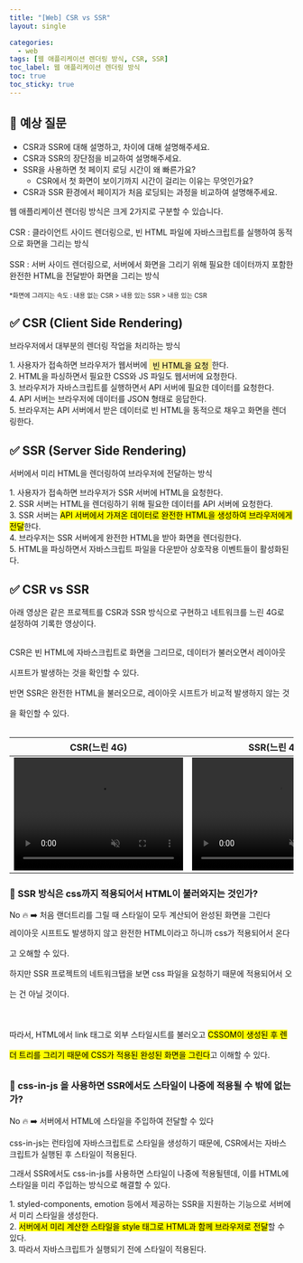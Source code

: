 ```yaml
---
title: "[Web] CSR vs SSR"
layout: single

categories:
  - web
tags: [웹 애플리케이션 렌더링 방식, CSR, SSR]
toc_label: 웹 애플리케이션 렌더링 방식
toc: true
toc_sticky: true
---
```


## 💭 예상 질문

- CSR과 SSR에 대해 설명하고, 차이에 대해 설명해주세요.
- CSR과 SSR의 장단점을 비교하여 설명해주세요.
- SSR을 사용하면 첫 페이지 로딩 시간이 왜 빠른가요?
  - CSR에서 첫 화면이 보이기까지 시간이 걸리는 이유는 무엇인가요?
- CSR과 SSR 환경에서 페이지가 처음 로딩되는 과정을 비교하여 설명해주세요.

<div class="red-box">
  <p>
    <div>웹 애플리케이션 렌더링 방식은 크게 2가지로 구분할 수 있습니다.</div>
    <br />
    <div><span class="highlight">CSR</span> :  클라이언트 사이드 렌더링으로, 빈 HTML 파일에 자바스크립트를 실행하여 동적으로 화면을 그리는 방식</div>
    <br />
    <div><span class="highlight">SSR</span> : 서버 사이드 렌더링으로, 서버에서 화면을 그리기 위해 필요한 데이터까지 포함한 완전한 HTML을 전달받아 화면을 그리는 방식</div>
    <br />
    <div style="font-size: 80%">*화면에 그려지는 속도 : 내용 없는 CSR > 내용 있는 SSR > 내용 있는 CSR</div>
  </p>
</div>

## ✅ CSR (Client Side Rendering)

브라우저에서 대부분의 렌더링 작업을 처리하는 방식

<div class="blue-box">
    <div>1. 사용자가 접속하면 브라우저가 웹서버에 <mark style='background-color: #fff099; padding: 0.2em 0.4em;'>빈 HTML을 요청</mark>한다.</div>
    <div>2. HTML을 파싱하면서 필요한 CSS와 JS 파일도 웹서버에 요청한다.</div>
    <div>3. 브라우저가 자바스크립트를 실행하면서 API 서버에 필요한 데이터를 요청한다.</div>
    <div>4. API 서버는 브라우저에 데이터를 JSON 형태로 응답한다.</div>
    <div>5. 브라우저는 API 서버에서 받은 데이터로 빈 HTML을 동적으로 채우고 화면을 렌더링한다.</div>
</div>

## ✅ SSR (Server Side Rendering)

서버에서 미리 HTML을 렌더링하여 브라우저에 전달하는 방식

<div class="blue-box">
    <div>1. 사용자가 접속하면 브라우저가 SSR 서버에 HTML을 요청한다.</div>
    <div>2. SSR 서버는 HTML을 렌더링하기 위해 필요한 데이터를 API 서버에 요청한다.</div>
    <div>3. SSR 서버는 <mark class="mark">API 서버에서 가져온 데이터로 완전한 HTML을 생성하여 브라우저에게 전달</mark>한다.</div>
    <div>4. 브라우저는 SSR 서버에게 완전한 HTML을 받아 화면을 렌더링한다.</div>
    <div>5. HTML을 파싱하면서 자바스크립트 파일을 다운받아 상호작용 이벤트들이 활성화된다.</div>
</div>

## ✅ CSR vs SSR

아래 영상은 같은 프로젝트를 CSR과 SSR 방식으로 구현하고 네트워크를 느린 4G로 설정하여 기록한 영상이다.

<div style="line-height: 36px; margin:24px 0;">
  <div>CSR은 빈 HTML에 자바스크립트로 화면을 그리므로, 데이터가 불러오면서 레이아웃 시프트가 발생하는 것을 확인할 수 있다.</div>
  <div>반면 SSR은 완전한 HTML을 불러오므로, 레이아웃 시프트가 비교적 발생하지 않는 것을 확인할 수 있다.</div>
</div>

|                                                                          CSR(느린 4G)                                                                          |                                                                          SSR(느린 4G)                                                                          |
| :------------------------------------------------------------------------------------------------------------------------------------------------------------: | :------------------------------------------------------------------------------------------------------------------------------------------------------------: |
| <video src="https://github.com/user-attachments/assets/1e3d139a-daa2-4f24-b471-13dcfe2d618e" autoplay muted loop style="width: 300px; height: 200px;"></video> | <video src="https://github.com/user-attachments/assets/8577c480-7a17-4c39-8587-f2a609962d0f" autoplay muted loop style="width: 300px; height: 200px;"></video> |

### 🚨 SSR 방식은 css까지 적용되어서 HTML이 불러와지는 것인가?

<div class="red-box">
  <div>No 🔥 ➡️ 처음 랜더트리를 그릴 때 스타일이 모두 계산되어 완성된 화면을 그린다</div>
</div>

<div style="line-height: 36px;">
  <div>레이아웃 시프트도 발생하지 않고 완전한 HTML이라고 하니까 css가 적용되어서 온다고 오해할 수 있다.</div>
  <div>하지만 SSR 프로젝트의 네트워크탭을 보면 css 파일을 요청하기 때문에 적용되어서 오는 건 아닐 것이다.</div>
  <br />
  <div>따라서, HTML에서 link 태그로 외부 스타일시트를 불러오고 <mark class="mark">CSSOM이 생성된 후 렌더 트리를 그리기 때문에 CSS가 적용된 완성된 화면을 그린다</mark>고 이해할 수 있다.</div>
</div>

### 🚨 css-in-js 을 사용하면 SSR에서도 스타일이 나중에 적용될 수 밖에 없는가?

<div class="red-box">
  <div>No 🔥 ➡️ 서버에서 HTML에 스타일을 주입하여 전달할 수 있다</div>
</div>

css-in-js는 런타임에 자바스크립트로 스타일을 생성하기 때문에, CSR에서는 자바스크립트가 실행된 후 스타일이 적용된다.

그래서 SSR에서도 css-in-js를 사용하면 스타일이 나중에 적용될텐데, 이를 <span class="highlight">HTML에 스타일을 미리 주입하는 방식</span>으로 해결할 수 있다.

<div class="blue-box">
  <div>1. styled-components, emotion 등에서 제공하는 SSR을 지원하는 기능으로 서버에서 미리 스타일을 생성한다.</div>
  <div>2. <mark class="mark">서버에서 미리 계산한 스타일을 style 태그로 HTML과 함께 브라우저로 전달</mark>할 수 있다.</div>
  <div>3. 따라서 자바스크립트가 실행되기 전에 스타일이 적용된다.</div>
</div>
